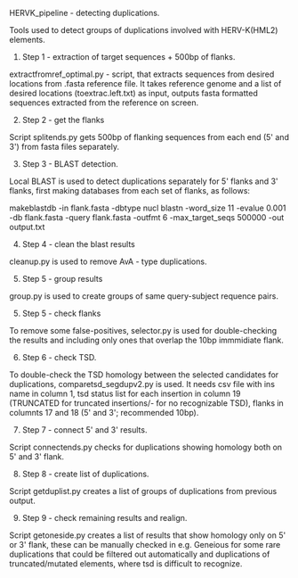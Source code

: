 HERVK_pipeline - detecting duplications.

Tools used to detect groups of duplications involved with HERV-K(HML2) elements.

1) Step 1 - extraction of target sequences + 500bp of flanks.


 extractfromref_optimal.py - script, that extracts sequences from desired locations from .fasta reference file. It takes reference genome and a list of desired locations (toextrac.left.txt) as input, outputs fasta formatted sequences extracted from the reference on screen.

2) Step 2 - get the flanks

Script splitends.py gets 500bp of flanking sequences from each end (5' and 3') from fasta files separately.

3) Step 3 - BLAST detection.

Local BLAST is used to detect duplications separately for 5' flanks and 3' flanks, first making databases from each set of flanks, as follows:

makeblastdb -in flank.fasta -dbtype nucl
blastn -word_size 11 -evalue 0.001 -db flank.fasta -query flank.fasta -outfmt 6
-max_target_seqs 500000 -out output.txt

4) Step 4 - clean the blast results

cleanup.py is used to remove AvA - type duplications.

5) Step 5 - group results

group.py is used to create groups of same query-subject requence pairs.

5) Step 5 - check flanks

To remove some false-positives, selector.py is used for double-checking the results and including only ones that overlap the 10bp immmidiate flank.

6) Step 6 - check TSD.

To double-check the TSD homology between the selected candidates for duplications, comparetsd_segdupv2.py is used. It needs csv file with ins name in column 1, tsd status list for each insertion in column 19 (TRUNCATED for truncated insertions/- for no recognizable TSD), flanks in columnts 17 and 18 (5' and 3'; recommended 10bp).

7) Step 7 - connect 5' and 3' results.

Script connectends.py checks for duplications showing homology both on 5' and 3' flank.

8) Step 8 - create list of duplications.

Script getduplist.py creates a list of groups of duplications from previous output.

9) Step 9 - check remaining results and realign.

Script getoneside.py creates a list of results that show homology only on 5' or 3' flank, these can be manually checked in e.g. Geneious for some rare duplications that could be filtered out automatically and duplications of truncated/mutated elements, where tsd is difficult to recognize.
